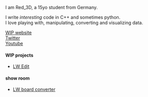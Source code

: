I am Red_3D, a 15yo student from Germany.

I write *interesting* code in C++ and sometimes python.  
I love playing with, manipulating, converting and visualizing data.


[WIP website](https://red-3d.github.io/Red-3D/)  
[Twitter](https://twitter.com/Red__3D)  
[Youtube](https://www.youtube.com/channel/UCqscv6Y-W9mXPGstnBzn6GA)

#### WIP projects
* [LW Edit](https://github.com/Red-3D/LW-Edit)

#### show room
* [LW board converter](https://github.com/Red-3D/LW-board-converter)
